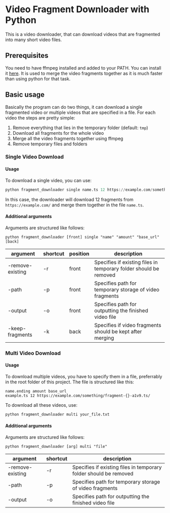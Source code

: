 # Video Fragment Downloader with Python

This is a video downloader, that can download videos that are fragmented into many short video files.

## Prerequisites

You need to have ffmpeg installed and added to your PATH. You can install it [here](https://ffmpeg.org/). It is used to merge the video fragments together as it is much faster than using python for that task.

## Basic usage

Basically the program can do two things, it can download a single fragmented video or multiple videos that are specified in a file. For each video the steps are pretty simple:

1. Remove everything that lies in the temporary folder (default: ```tmp```)
1. Download all fragments for the whole video
1. Merge all the video fragments together using ffmpeg
1. Remove temporary files and folders

### Single Video Download 

#### Usage

To download a single video, you can use:

```python
python fragment_downloader single name.ts 12 https://example.com/something/fragment-{}-a1v9.ts/
```

In this case, the downloader will download 12 fragments from ```https://example.com/``` and merge them together in the file ```name.ts```.

#### Additional arguments

Arguments are structured like follows:

```
python fragment_downloader [front] single "name" "amount" "base_url" [back]
```

|argument|shortcut|position|description|
|-|-|-|-|
|-remove-existing|-r|front| Specifies if existing files in temporary folder should be removed |
|-path|-p|front| Specifies path for temporary storage of video fragments |
|-output|-o|front| Specifies path for outputting the finished video file |
|-keep-fragments|-k|back| Specifies if video fragments should be kept after merging |



### Multi Video Download

#### Usage

To download multiple videos, you have to specify them in a file, preferrably in the root folder of this project. The file is structured like this:

```
name.ending amount base_url
example.ts 12 https://example.com/something/fragment-{}-a1v9.ts/
```

To download all these videos, use:

```python
python fragment_downloader multi your_file.txt
```

#### Additional arguments

Arguments are structured like follows:

```
python fragment_downloader [arg] multi "file"
```

|argument|shortcut|description|
|-|-|-|
|-remove-existing|-r| Specifies if existing files in temporary folder should be removed |
|-path|-p| Specifies path for temporary storage of video fragments |
|-output|-o| Specifies path for outputting the finished video file |